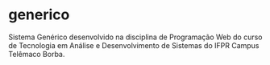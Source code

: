 # generico
Sistema Genérico desenvolvido na disciplina de Programação Web do curso de Tecnologia em Análise e Desenvolvimento de Sistemas do IFPR Campus Telêmaco Borba.
